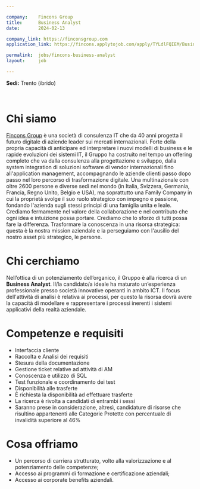 ```yaml
---

company:    Fincons Group
title:      Business Analyst
date:       2024-02-13

company_link: https://finconsgroup.com
application_link: https://fincons.applytojob.com/apply/TYLdlFQIEM/Business-Analyst

permalink:  jobs/fincons-business-analyst
layout:     job

---
```


**Sedi:** Trento (ibrido)

<br/>


# Chi siamo

[Fincons Group](https://www.finconsgroup.com) è una società di consulenza IT che da 40 anni progetta il futuro digitale di aziende leader sui mercati internazionali. Forte della propria capacità di anticipare ed interpretare i nuovi modelli di business e le rapide evoluzioni dei sistemi IT, il Gruppo ha costruito nel tempo un offering completo che va dalla consulenza alla progettazione e sviluppo, dalla system integration di soluzioni software di vendor internazionali fino all'application management, accompagnando le aziende clienti passo dopo passo nel loro percorso di trasformazione digitale. Una multinazionale con oltre 2600 persone e diverse sedi nel mondo (in Italia, Svizzera, Germania, Francia, Regno Unito, Belgio e USA), ma soprattutto una Family Company in cui la proprietà svolge il suo ruolo strategico con impegno e passione, fondando l'azienda sugli stessi principi di una famiglia unita e leale.
Crediamo fermamente nel valore della collaborazione e nel contributo che ogni idea e intuizione possa portare. Crediamo che lo sforzo di tutti possa fare la differenza. Trasformare la conoscenza in una risorsa strategica: questa è la nostra mission aziendale e la perseguiamo con l'ausilio del nostro asset più strategico, le persone.

# Chi cerchiamo

Nell’ottica di un potenziamento dell’organico, il Gruppo è alla ricerca di un <b>Business Analyst</b>.
Il/la candidato/a ideale ha maturato un’esperienza professionale presso società innovative operanti in ambito ICT. Il focus dell'attività di analisi è relativa ai processi, per questo la risorsa dovrà avere la capacità di modellare e rappresentare i processi inerenti i sistemi applicativi della realtà aziendale.

# Competenze e requisiti

- Interfaccia cliente
- Raccolta e Analisi dei requisiti
- Stesura della documentazione
- Gestione ticket relative ad attività di AM
- Conoscenza e utilizzo di SQL
- Test funzionale e coordinamento dei test
- Disponibilità alle trasferte
- È richiesta la disponibilità ad effettuare trasferte
- La ricerca è rivolta a candidati di entrambi i sessi
- Saranno prese in considerazione, altresì, candidature di risorse che risultino appartenenti alle Categorie Protette con percentuale di invalidità superiore al 46%

# Cosa offriamo

- Un percorso di carriera strutturato, volto alla valorizzazione e al potenziamento delle competenze;
- Accesso ai programmi di formazione e certificazione aziendali;
- Accesso ai corporate benefits aziendali.
